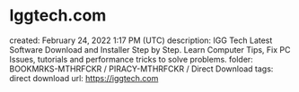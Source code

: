# Iggtech.com

created: February 24, 2022 1:17 PM (UTC)
description: IGG Tech Latest Software Download and Installer Step by Step. Learn Computer Tips, Fix PC Issues, tutorials and performance tricks to solve problems.
folder: BOOKMRKS-MTHRFCKR / PIRACY-MTHRFCKR / Direct Download
tags: direct download
url: https://iggtech.com